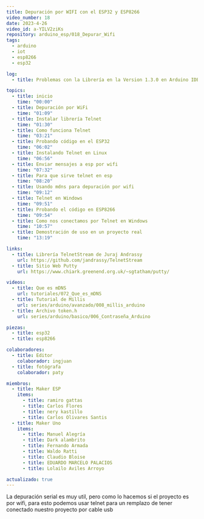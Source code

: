```yaml
---
title: Depuración por WIFI con el ESP32 y ESP8266
video_number: 18
date: 2023-4-26
video_id: a-YILV2ziKs
repository: arduino_esp/018_Depurar_Wifi
tags:
  - arduino
  - iot
  - esp8266
  - esp32

log:
  - title: Problemas con la Librería en la Version 1.3.0 en Arduino IDE 2.x con Addons esp32 2.x

topics:
  - title: inicio
    time: "00:00"
  - title: Depuración por WiFi
    time: "01:09"
  - title: Instalar librería Telnet
    time: "01:30"
  - title: Como funciona Telnet
    time: "03:21"
  - title: Probando código en el ESP32
    time: "06:02"
  - title: Instalando Telnet en Linux
    time: "06:56"
  - title: Enviar mensajes a esp por wifi
    time: "07:32"
  - title: Para que sirve telnet en esp
    time: "08:20"
  - title: Usando mdns para depuración por wifi
    time: "09:12"
  - title: Telnet en Windows
    time: "09:51"
  - title: Probando el código en ESP8266
    time: "09:54"
  - title: Como nos conectamos por Telnet en Windows
    time: "10:57"
  - title: Demostración de uso en un proyecto real
    time: "13:19"

links:
  - title: Librería TelnetStream de Juraj Andrassy
    url: https://github.com/jandrassy/TelnetStream
  - title: Sitio Web Putty
    url: https://www.chiark.greenend.org.uk/~sgtatham/putty/

videos:
  - title: Que es mDNS
    url: tutoriales/072_Que_es_mDNS
  - title: Tutorial de Millis
    url: series/arduino/avanzado/008_millis_arduino
  - title: Archivo token.h
    url: series/arduino/basico/006_Contraseña_Arduino

piezas:
  - title: esp32
  - title: esp8266

colaboradores:
  - title: Editor
    colaborador: ingjuan
  - title: fotógrafa
    colaborador: paty

miembros:
  - title: Maker ESP
    items:
      - title: ramiro gattas
      - title: Carlos Flores
      - title: nery kastillo
      - title: Carlos Olivares Santis
  - title: Maker Uno
    items:
      - title: Manuel Alegría
      - title: Dark alambrito
      - title: Fernando Armada
      - title: Waldo Ratti
      - title: Claudio Bloise
      - title: EDUARDO MARCELO PALACIOS
      - title: Lolailo Aviles Arroyo

actualizado: true
---
```


La depuración serial es muy util, pero como lo hacemos si el proyecto es por wifi, para esto podemos usar telnet para un remplazo de tener conectado nuestro proyecto por cable usb
